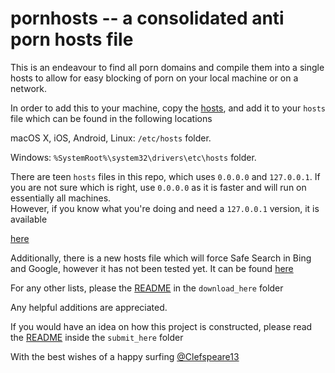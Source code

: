 # pornhosts -- a consolidated anti porn hosts file

This is an endeavour to find all porn domains and compile them into a
single hosts to allow for easy blocking of porn on your local machine or
on a network.

In order to add this to your machine, copy the
[hosts](https://raw.githubusercontent.com/Clefspeare13/pornhosts/master/download_here/0.0.0.0/hosts),
and add it to your ```hosts``` file which can be found in the following
locations

macOS X, iOS, Android, Linux: `/etc/hosts` folder.

Windows: `%SystemRoot%\system32\drivers\etc\hosts` folder.

There are teen ```hosts``` files in this repo, which uses ```0.0.0.0```
and ```127.0.0.1```. If you are not sure which is right, use ```0.0.0.0```
as it is faster and will run on essentially all machines.   
However, if you know what you're doing and need a ```127.0.0.1```
version, it is available

[here](https://raw.githubusercontent.com/Clefspeare13/pornhosts/master/download_here/127.0.0.1/hosts)

Additionally, there is a new hosts file which will force Safe Search in
Bing and Google, however it has not been tested yet. It can be found
[here](https://raw.githubusercontent.com/Clefspeare13/pornhosts/master/download_here/safesearch/0.0.0.0/hosts)

For any other lists, please the [README](https://github.com/Clefspeare13/pornhosts/blob/master/download_here/README.md)
in the `download_here` folder

Any helpful additions are appreciated.

If you would have an idea on how this project is constructed, please read
the [README](https://github.com/Clefspeare13/pornhosts/blob/master/submit_here/README.md)
inside the `submit_here` folder

With the best wishes of a happy surfing
[@Clefspeare13](https://github.com/Clefspeare13)
